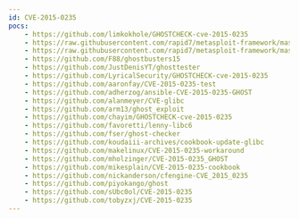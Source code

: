 ```yaml
---
id: CVE-2015-0235
pocs:
    - https://github.com/limkokhole/GHOSTCHECK-cve-2015-0235
    - https://raw.githubusercontent.com/rapid7/metasploit-framework/master/modules/exploits/linux/smtp/exim_gethostbyname_bof.rb
    - https://raw.githubusercontent.com/rapid7/metasploit-framework/master/modules/auxiliary/scanner/http/wordpress_ghost_scanner.rb
    - https://github.com/F88/ghostbusters15
    - https://github.com/JustDenisYT/ghosttester
    - https://github.com/LyricalSecurity/GHOSTCHECK-cve-2015-0235
    - https://github.com/aaronfay/CVE-2015-0235-test
    - https://github.com/adherzog/ansible-CVE-2015-0235-GHOST
    - https://github.com/alanmeyer/CVE-glibc
    - https://github.com/arm13/ghost_exploit
    - https://github.com/chayim/GHOSTCHECK-cve-2015-0235
    - https://github.com/favoretti/lenny-libc6
    - https://github.com/fser/ghost-checker
    - https://github.com/koudaiii-archives/cookbook-update-glibc
    - https://github.com/makelinux/CVE-2015-0235-workaround
    - https://github.com/mholzinger/CVE-2015-0235_GHOST
    - https://github.com/mikesplain/CVE-2015-0235-cookbook
    - https://github.com/nickanderson/cfengine-CVE_2015_0235
    - https://github.com/piyokango/ghost
    - https://github.com/sUbc0ol/CVE-2015-0235
    - https://github.com/tobyzxj/CVE-2015-0235
---
```

